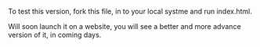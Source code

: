 To test this version, 
fork this file, in to your local systme and run index.html.

Will soon launch it on a website, you will see a better and more advance version of it, in coming days.
